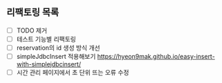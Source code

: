 ## 리팩토링 목록
- [ ] TODO 제거
- [ ] 테스트 기능별 리팩토링
- [ ] reservation의 id 생성 방식 개선
- [ ] simpleJdbcInsert 적용해보기 https://hyeon9mak.github.io/easy-insert-with-simplejdbcinsert/
- [ ] 시간 관리 페이지에서 초 단위 뜨는 오류 수정
